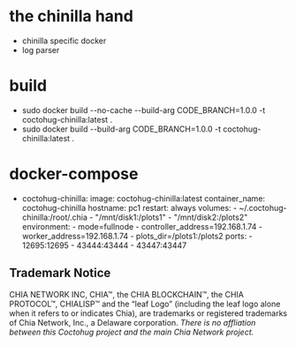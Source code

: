 # the chinilla hand
- chinilla specific docker
- log parser

# build
- sudo docker build --no-cache --build-arg CODE_BRANCH=1.0.0 -t coctohug-chinilla:latest .
- sudo docker build --build-arg CODE_BRANCH=1.0.0 -t coctohug-chinilla:latest .

# docker-compose
- coctohug-chinilla: 
        image: coctohug-chinilla:latest 
        container_name: coctohug-chinilla
        hostname: pc1 
        restart: always 
        volumes: 
            - ~/.coctohug-chinilla:/root/.chia 
            - "/mnt/disk1:/plots1" 
            - "/mnt/disk2:/plots2" 
        environment: 
            - mode=fullnode 
            - controller_address=192.168.1.74 
            - worker_address=192.168.1.74
            - plots_dir=/plots1:/plots2 
        ports: 
            - 12695:12695 
            - 43444:43444 
            - 43447:43447

## Trademark Notice
CHIA NETWORK INC, CHIA™, the CHIA BLOCKCHAIN™, the CHIA PROTOCOL™, CHIALISP™ and the “leaf Logo” (including the leaf logo alone when it refers to or indicates Chia), are trademarks or registered trademarks of Chia Network, Inc., a Delaware corporation. *There is no affliation between this Coctohug project and the main Chia Network project.*
 
 
 
 
